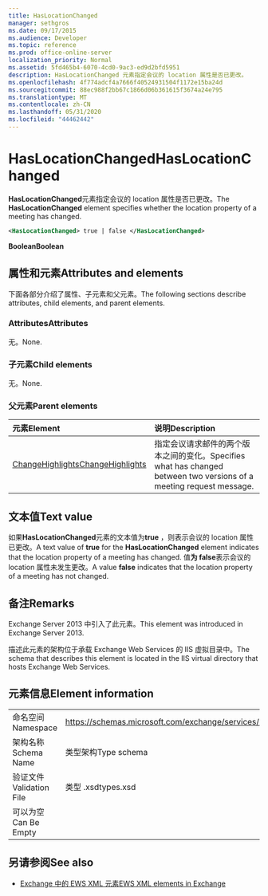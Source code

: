 ```yaml
---
title: HasLocationChanged
manager: sethgros
ms.date: 09/17/2015
ms.audience: Developer
ms.topic: reference
ms.prod: office-online-server
localization_priority: Normal
ms.assetid: 5fd465b4-6070-4cd0-9ac3-ed9d2bfd5951
description: HasLocationChanged 元素指定会议的 location 属性是否已更改。
ms.openlocfilehash: 4f774adcf4a7666f40524931504f1172e15ba24d
ms.sourcegitcommit: 88ec988f2bb67c1866d06b361615f3674a24e795
ms.translationtype: MT
ms.contentlocale: zh-CN
ms.lasthandoff: 05/31/2020
ms.locfileid: "44462442"
---
```

# <a name="haslocationchanged"></a><span data-ttu-id="300f1-103">HasLocationChanged</span><span class="sxs-lookup"><span data-stu-id="300f1-103">HasLocationChanged</span></span>

<span data-ttu-id="300f1-104">**HasLocationChanged**元素指定会议的 location 属性是否已更改。</span><span class="sxs-lookup"><span data-stu-id="300f1-104">The **HasLocationChanged** element specifies whether the location property of a meeting has changed.</span></span> 
  
```XML
<HasLocationChanged> true | false </HasLocationChanged>
```

 <span data-ttu-id="300f1-105">**Boolean**</span><span class="sxs-lookup"><span data-stu-id="300f1-105">**Boolean**</span></span>
## <a name="attributes-and-elements"></a><span data-ttu-id="300f1-106">属性和元素</span><span class="sxs-lookup"><span data-stu-id="300f1-106">Attributes and elements</span></span>

<span data-ttu-id="300f1-107">下面各部分介绍了属性、子元素和父元素。</span><span class="sxs-lookup"><span data-stu-id="300f1-107">The following sections describe attributes, child elements, and parent elements.</span></span>
  
### <a name="attributes"></a><span data-ttu-id="300f1-108">Attributes</span><span class="sxs-lookup"><span data-stu-id="300f1-108">Attributes</span></span>

<span data-ttu-id="300f1-109">无。</span><span class="sxs-lookup"><span data-stu-id="300f1-109">None.</span></span>
  
### <a name="child-elements"></a><span data-ttu-id="300f1-110">子元素</span><span class="sxs-lookup"><span data-stu-id="300f1-110">Child elements</span></span>

<span data-ttu-id="300f1-111">无。</span><span class="sxs-lookup"><span data-stu-id="300f1-111">None.</span></span>
  
### <a name="parent-elements"></a><span data-ttu-id="300f1-112">父元素</span><span class="sxs-lookup"><span data-stu-id="300f1-112">Parent elements</span></span>

|<span data-ttu-id="300f1-113">**元素**</span><span class="sxs-lookup"><span data-stu-id="300f1-113">**Element**</span></span>|<span data-ttu-id="300f1-114">**说明**</span><span class="sxs-lookup"><span data-stu-id="300f1-114">**Description**</span></span>|
|:-----|:-----|
|[<span data-ttu-id="300f1-115">ChangeHighlights</span><span class="sxs-lookup"><span data-stu-id="300f1-115">ChangeHighlights</span></span>](changehighlights.md) <br/> |<span data-ttu-id="300f1-116">指定会议请求邮件的两个版本之间的变化。</span><span class="sxs-lookup"><span data-stu-id="300f1-116">Specifies what has changed between two versions of a meeting request message.</span></span>  <br/> |
   
## <a name="text-value"></a><span data-ttu-id="300f1-117">文本值</span><span class="sxs-lookup"><span data-stu-id="300f1-117">Text value</span></span>

<span data-ttu-id="300f1-118">如果**HasLocationChanged**元素的文本值为**true** ，则表示会议的 location 属性已更改。</span><span class="sxs-lookup"><span data-stu-id="300f1-118">A text value of **true** for the **HasLocationChanged** element indicates that the location property of a meeting has changed.</span></span> <span data-ttu-id="300f1-119">值**为 false**表示会议的 location 属性未发生更改。</span><span class="sxs-lookup"><span data-stu-id="300f1-119">A value **false** indicates that the location property of a meeting has not changed.</span></span> 
  
## <a name="remarks"></a><span data-ttu-id="300f1-120">备注</span><span class="sxs-lookup"><span data-stu-id="300f1-120">Remarks</span></span>

<span data-ttu-id="300f1-121">Exchange Server 2013 中引入了此元素。</span><span class="sxs-lookup"><span data-stu-id="300f1-121">This element was introduced in Exchange Server 2013.</span></span>
  
<span data-ttu-id="300f1-122">描述此元素的架构位于承载 Exchange Web Services 的 IIS 虚拟目录中。</span><span class="sxs-lookup"><span data-stu-id="300f1-122">The schema that describes this element is located in the IIS virtual directory that hosts Exchange Web Services.</span></span>
  
## <a name="element-information"></a><span data-ttu-id="300f1-123">元素信息</span><span class="sxs-lookup"><span data-stu-id="300f1-123">Element information</span></span>

|||
|:-----|:-----|
|<span data-ttu-id="300f1-124">命名空间</span><span class="sxs-lookup"><span data-stu-id="300f1-124">Namespace</span></span>  <br/> |https://schemas.microsoft.com/exchange/services/2006/types  <br/> |
|<span data-ttu-id="300f1-125">架构名称</span><span class="sxs-lookup"><span data-stu-id="300f1-125">Schema Name</span></span>  <br/> |<span data-ttu-id="300f1-126">类型架构</span><span class="sxs-lookup"><span data-stu-id="300f1-126">Type schema</span></span>  <br/> |
|<span data-ttu-id="300f1-127">验证文件</span><span class="sxs-lookup"><span data-stu-id="300f1-127">Validation File</span></span>  <br/> |<span data-ttu-id="300f1-128">类型 .xsd</span><span class="sxs-lookup"><span data-stu-id="300f1-128">types.xsd</span></span>  <br/> |
|<span data-ttu-id="300f1-129">可以为空</span><span class="sxs-lookup"><span data-stu-id="300f1-129">Can Be Empty</span></span>  <br/> ||
   
## <a name="see-also"></a><span data-ttu-id="300f1-130">另请参阅</span><span class="sxs-lookup"><span data-stu-id="300f1-130">See also</span></span>



- [<span data-ttu-id="300f1-131">Exchange 中的 EWS XML 元素</span><span class="sxs-lookup"><span data-stu-id="300f1-131">EWS XML elements in Exchange</span></span>](ews-xml-elements-in-exchange.md)

